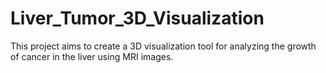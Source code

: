 # Liver_Tumor_3D_Visualization
This project aims to create a 3D visualization tool for analyzing the growth of cancer in the liver using MRI images. 
